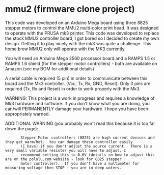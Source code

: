 # mmu2 (firmware clone project)
          
This code was developed on an Arduino Mega board using three 8825 stepper motors to control the MMU2 multi-color print head. 
It was designed to operate with the PRUSA mk3 printer.  This code was developed to replace the stock MMU2 controller board, I got bored so I decided to create my own design.  Getting it to play nicely with the mk3 was quite a challenge.  This home brew MMU2 only will operate with the MK3 currently.

You will need an Arduino Mega 2560 processor board and a RAMPS 1.5 or RAMPS 1.6 shield (for the stepper motor controllers) - both are available on Amazon (see my BOM for additional details)

A serial cable is required (5 pin) in order to communicate between this board and the Mk3 controller.  (Vcc, Tx, Rx, GND, Reset).  Only 3 pins are required (Tx, Rx and Reset) in order to work properly with the Mk3.


WARNING:  This project is a work in progress and requires a knowledge of Mk3 hardware and software.  If you don't know what you 
          are doing, you can/will PERMANENTLY damage your hardware.  I hope you have been appropriately warned.
          
ADDITIONAL WARNING (you probably won't read this because it is too far down the page):

           Stepper Motor controllers (8825) are high current devices and they get warm/hot.  You can damage these controller easily
           (I have) if you don't adjust the source current.  There is a very small variable resister you will have to adjust, I 
           recommend setting this to 0.6V (details on how to adjust this are on the polulu.com website - look for 8825 stepper 
           motor controller).  If you don't have a multimeter for measuring voltage then STOP - you are in deep waters.
